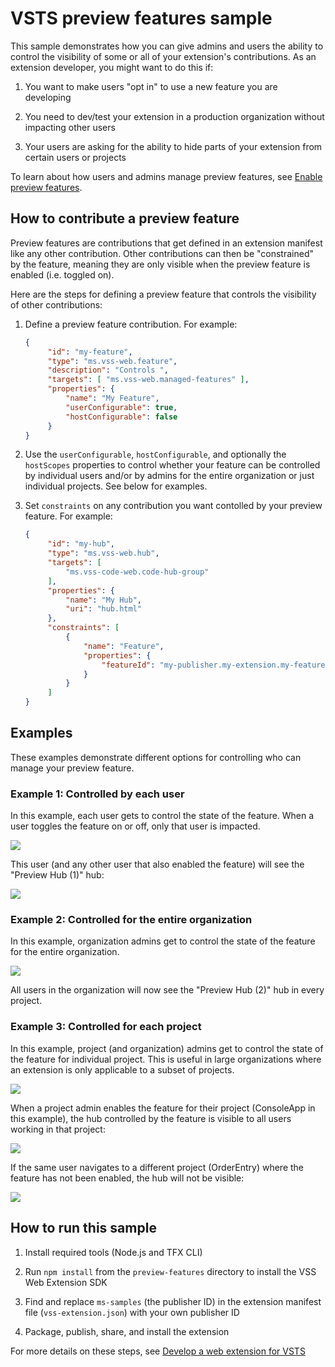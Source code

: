 # VSTS preview features sample

This sample demonstrates how you can give admins and users the ability to control the visibility of some or all of your extension's contributions. As an extension developer, you might want to do this if:

1. You want to make users "opt in" to use a new feature you are developing

2. You need to dev/test your extension in a production organization without impacting other users

3. Your users are asking for the ability to hide parts of your extension from certain users or projects

To learn about how users and admins manage preview features, see [Enable preview features](https://docs.microsoft.comvsts/project/navigation/preview-features?view=vsts&tabs=new-nav).

## How to contribute a preview feature

Preview features are contributions that get defined in an extension manifest like any other contribution. Other contributions can then be "constrained" by the feature, meaning they are only visible when the preview feature is enabled (i.e. toggled on).

Here are the steps for defining a preview feature that controls the visibility of other contributions:

1. Define a preview feature contribution. For example:
   ```json
   {
        "id": "my-feature",
        "type": "ms.vss-web.feature",
        "description": "Controls ",
        "targets": [ "ms.vss-web.managed-features" ],
        "properties": {
            "name": "My Feature",
            "userConfigurable": true,
            "hostConfigurable": false
        }
   }
   ```

2. Use the `userConfigurable`, `hostConfigurable`, and optionally the `hostScopes` properties to control whether your feature can be controlled by individual users and/or by admins for the entire organization or just individual projects. See below for examples.

3. Set `constraints` on any contribution you want contolled by your preview feature. For example:
   ```json
   {
        "id": "my-hub",
        "type": "ms.vss-web.hub",
        "targets": [
            "ms.vss-code-web.code-hub-group"
        ],
        "properties": {
            "name": "My Hub",
            "uri": "hub.html"
        },
        "constraints": [
            {
                "name": "Feature",
                "properties": {
                    "featureId": "my-publisher.my-extension.my-feature"
                }
            }
        ]
   }
   ```

## Examples

These examples demonstrate different options for controlling who can manage your preview feature.

### Example 1: Controlled by each user

In this example, each user gets to control the state of the feature. When a user toggles the feature on or off, only that user is impacted.

![](feature1.png)

This user (and any other user that also enabled the feature) will see the "Preview Hub (1)" hub:

![](only-feature1.png)


### Example 2: Controlled for the entire organization

In this example, organization admins get to control the state of the feature for the entire organization.

![](feature2.png)

All users in the organization will now see the "Preview Hub (2)" hub in every project.

### Example 3: Controlled for each project

In this example, project (and organization) admins get to control the state of the feature for individual project. This is useful in large organizations where an extension is only applicable to a subset of projects.

![](feature3.png)

When a project admin enables the feature for their project (ConsoleApp in this example), the hub controlled by the feature is visible to all users working in that project:

![](enabled-for-project.png)

If the same user navigates to a different project (OrderEntry) where the feature has not been enabled, the hub will not be visible:

![](disabled-for-project.png)

## How to run this sample

1. Install required tools (Node.js and TFX CLI)

2. Run `npm install` from the `preview-features` directory to install the VSS Web Extension SDK

3. Find and replace `ms-samples` (the publisher ID) in the extension manifest file (`vss-extension.json`) with your own publisher ID

4. Package, publish, share, and install the extension

For more details on these steps, see [Develop a web extension for VSTS](https://docs.microsoft.com/en-us/vsts/extend/get-started/node)

